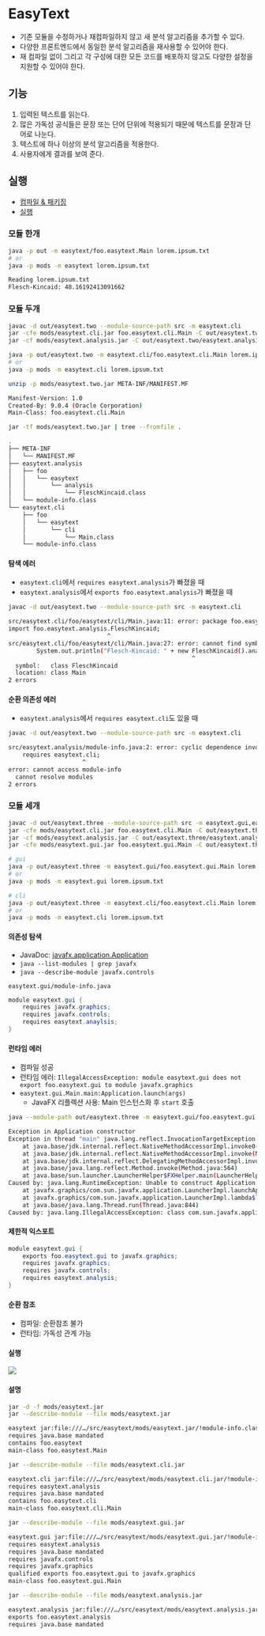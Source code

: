 # EasyText

- 기존 모듈을 수정하거나 재컴파일하지 않고 새 분석 알고리즘을 추가할 수 있다.
- 다양한 프론트엔드에서 동일한 분석 알고리즘을 재사용할 수 있어야 한다.
- 재 컴파일 없이 그리고 각 구성에 대한 모든 코드를 배포하지 않고도 다양한 설정을 지원할 수 있어야 한다.

## 기능

1. 입력된 텍스트를 읽는다.
2. 많은 가독성 공식들은 문장 또는 단어 단위에 적용되기 때문에 텍스트를 문장과 단어로 나눈다.
3. 텍스트에 하나 이상의 분석 알고리즘을 적용한다.
4. 사용자에게 결과를 보여 준다.

## 실행

- [컴파일 & 패키징](compile.package.sh)
- [실행](run.sh)

### 모듈 한개

```bash
java -p out -m easytext/foo.easytext.Main lorem.ipsum.txt
# or
java -p mods -m easytext lorem.ipsum.txt

Reading lorem.ipsum.txt
Flesch-Kincaid: 48.16192413091662
```

### 모듈 두개

```bash
javac -d out/easytext.two --module-source-path src -m easytext.cli
jar -cfe mods/easytext.cli.jar foo.easytext.cli.Main -C out/easytext.two/easytext.cli .
jar -cf mods/easytext.analysis.jar -C out/easytext.two/easytext.analysis .
```

```bash
java -p out/easytext.two -m easytext.cli/foo.easytext.cli.Main lorem.ipsum.txt
# or
java -p mods -m easytext.cli lorem.ipsum.txt
```

```bash
unzip -p mods/easytext.two.jar META-INF/MANIFEST.MF

Manifest-Version: 1.0
Created-By: 9.0.4 (Oracle Corporation)
Main-Class: foo.easytext.cli.Main
```

```bash
jar -tf mods/easytext.two.jar | tree --fromfile .

.
├── META-INF
│   └── MANIFEST.MF
├── easytext.analysis
│   ├── foo
│   │   └── easytext
│   │       └── analysis
│   │           └── FleschKincaid.class
│   └── module-info.class
└── easytext.cli
    ├── foo
    │   └── easytext
    │       └── cli
    │           └── Main.class
    └── module-info.class
```

#### 탐색 에러

- `easytext.cli`에서 `requires easytext.analysis`가 빠졌을 때
- `easytext.analysis`에서 `exports foo.easytext.analysis`가 빠졌을 때

```bash
javac -d out/easytext.two --module-source-path src -m easytext.cli

src/easytext.cli/foo/easytext/cli/Main.java:11: error: package foo.easytext.analysis does not exist
import foo.easytext.analysis.FleschKincaid;
                            ^
src/easytext.cli/foo/easytext/cli/Main.java:27: error: cannot find symbol
        System.out.println("Flesch-Kincaid: " + new FleschKincaid().analyze(sentences));
                                                    ^
  symbol:   class FleschKincaid
  location: class Main
2 errors
```

#### 순환 의존성 에러

- `easytext.analysis`에서 `requires easytext.cli`도 있을 때

```bash
javac -d out/easytext.two --module-source-path src -m easytext.cli

src/easytext.analysis/module-info.java:2: error: cyclic dependence involving easytext.cli
    requires easytext.cli;
                     ^
error: cannot access module-info
  cannot resolve modules
2 errors
```

### 모듈 세개

```bash
javac -d out/easytext.three --module-source-path src -m easytext.gui,easytext.cli
jar -cfe mods/easytext.cli.jar foo.easytext.cli.Main -C out/easytext.three/easytext.cli .
jar -cf mods/easytext.analysis.jar -C out/easytext.three/easytext.analysis .
jar -cfe mods/easytext.gui.jar foo.easytext.gui.Main -C out/easytext.three/easytext.gui .
```

```bash
# gui
java -p out/easytext.three -m easytext.gui/foo.easytext.gui.Main lorem.ipsum.txt
# or
java -p mods -m easytext.gui lorem.ipsum.txt

# cli
java -p out/easytext.three -m easytext.cli/foo.easytext.cli.Main lorem.ipsum.txt
# or
java -p mods -m easytext.cli lorem.ipsum.txt
```

#### 의존성 탐색

- JavaDoc: [javafx.application.Application](https://docs.oracle.com/javase/9/docs/api/javafx/application/Application.html)
- `java --list-modules | grep javafx`
- `java --describe-module javafx.controls`

`easytext.gui/module-info.java`

```java
module easytext.gui {
    requires javafx.graphics;
    requires javafx.controls;
    requires easytext.anaylsis;
}
```

#### 런타임 에러

- 컴파일 성공
- 런타임 에러: `IllegalAccessException: module easytext.gui does not export foo.easytext.gui to module javafx.graphics`
- `easytext.gui.Main.main:Application.launch(args)`
  - JavaFX 리플렉션 사용: Main 인스턴스화 후 `start` 호출

```bash
java --module-path out/easytext.three -m easytext.gui/foo.easytext.gui.Main lorem.ipsum.txt

Exception in Application constructor
Exception in thread "main" java.lang.reflect.InvocationTargetException
	at java.base/jdk.internal.reflect.NativeMethodAccessorImpl.invoke0(Native Method)
	at java.base/jdk.internal.reflect.NativeMethodAccessorImpl.invoke(NativeMethodAccessorImpl.java:62)
	at java.base/jdk.internal.reflect.DelegatingMethodAccessorImpl.invoke(DelegatingMethodAccessorImpl.java:43)
	at java.base/java.lang.reflect.Method.invoke(Method.java:564)
	at java.base/sun.launcher.LauncherHelper$FXHelper.main(LauncherHelper.java:945)
Caused by: java.lang.RuntimeException: Unable to construct Application instance: class foo.easytext.gui.Main
	at javafx.graphics/com.sun.javafx.application.LauncherImpl.launchApplication1(LauncherImpl.java:963)
	at javafx.graphics/com.sun.javafx.application.LauncherImpl.lambda$launchApplication$2(LauncherImpl.java:198)
	at java.base/java.lang.Thread.run(Thread.java:844)
Caused by: java.lang.IllegalAccessException: class com.sun.javafx.application.LauncherImpl (in module javafx.graphics) cannot access class foo.easytext.gui.Main (in module easytext.gui) because module easytext.gui does not export foo.easytext.gui to module javafx.graphics
```

#### 제한적 익스포트

```java
module easytext.gui {
    exports foo.easytext.gui to javafx.graphics;
    requires javafx.graphics;
    requires javafx.controls;
    requires easytext.analysis;
}
```

#### 순환 참조

- 컴파일: 순환참조 불가
- 런타임: 가독성 관계 가능

#### 실행

![](gui.png)

#### 설명

```bash
jar -d -f mods/easytext.jar
jar --describe-module --file mods/easytext.jar

easytext jar:file:///…/src/easytext/mods/easytext.jar/!module-info.class
requires java.base mandated
contains foo.easytext
main-class foo.easytext.Main
```

```bash
jar --describe-module --file mods/easytext.cli.jar

easytext.cli jar:file:///…/src/easytext/mods/easytext.cli.jar/!module-info.class
requires easytext.analysis
requires java.base mandated
contains foo.easytext.cli
main-class foo.easytext.cli.Main
```

```bash
jar --describe-module --file mods/easytext.gui.jar

easytext.gui jar:file:///…/src/easytext/mods/easytext.gui.jar/!module-info.class
requires easytext.analysis
requires java.base mandated
requires javafx.controls
requires javafx.graphics
qualified exports foo.easytext.gui to javafx.graphics
main-class foo.easytext.gui.Main
```

```bash
jar --describe-module --file mods/easytext.analysis.jar

easytext.analysis jar:file:///…/src/easytext/mods/easytext.analysis.jar/!module-info.class
exports foo.easytext.analysis
requires java.base mandated
```
